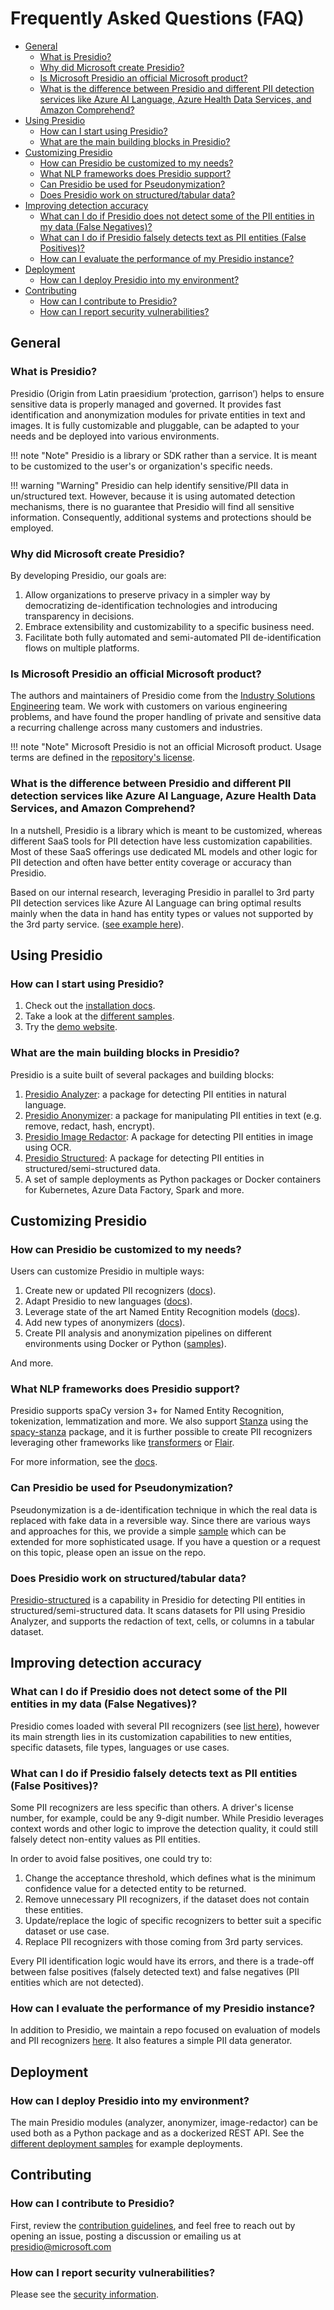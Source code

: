 # Frequently Asked Questions (FAQ)

- [General](#general)
  - [What is Presidio?](#what-is-presidio)
  - [Why did Microsoft create Presidio?](#why-did-microsoft-create-presidio)
  - [Is Microsoft Presidio an official Microsoft product?](#is-microsoft-presidio-an-official-microsoft-product)
  - [What is the difference between Presidio and different PII detection services like Azure AI Language, Azure Health Data Services, and Amazon Comprehend?](#what-is-the-difference-between-presidio-and-different-pii-detection-services-like-azure-ai-language-and-amazon-comprehend)
- [Using Presidio](#using-presidio)
  - [How can I start using Presidio?](#how-can-i-start-using-presidio)
  - [What are the main building blocks in Presidio?](#what-are-the-main-building-blocks-in-presidio)
- [Customizing Presidio](#customizing-presidio)
  - [How can Presidio be customized to my needs?](#how-can-presidio-be-customized-to-my-needs)
  - [What NLP frameworks does Presidio support?](#what-nlp-frameworks-does-presidio-support)
  - [Can Presidio be used for Pseudonymization?](#can-presidio-be-used-for-pseudonymization)
  - [Does Presidio work on structured/tabular data?](#does-presidio-work-on-structuredtabular-data)
- [Improving detection accuracy](#improving-detection-accuracy)
  - [What can I do if Presidio does not detect some of the PII entities in my data (False Negatives)?](#what-can-i-do-if-presidio-does-not-detect-some-of-the-pii-entities-in-my-data-false-negatives)
  - [What can I do if Presidio falsely detects text as PII entities (False Positives)?](#what-can-i-do-if-presidio-falsely-detects-text-as-pii-entities-false-positives)
  - [How can I evaluate the performance of my Presidio instance?](#how-can-i-evaluate-the-performance-of-my-presidio-instance)
- [Deployment](#deployment)
  - [How can I deploy Presidio into my environment?](#how-can-i-deploy-presidio-into-my-environment)
- [Contributing](#contributing)
  - [How can I contribute to Presidio?](#how-can-i-contribute-to-presidio)
  - [How can I report security vulnerabilities?](#how-can-i-report-security-vulnerabilities)

## General

### What is Presidio?

Presidio (Origin from Latin praesidium ‘protection, garrison’) helps to ensure sensitive data is properly managed and governed. It provides fast identification and anonymization modules for private entities in text and images. It is fully customizable and pluggable, can be adapted to your needs and be deployed into various environments.

!!! note "Note"
    Presidio is a library or SDK rather than a service. It is meant to be customized to the user's or organization's specific needs.

!!! warning "Warning"
    Presidio can help identify sensitive/PII data in un/structured text. However, because it is using automated detection mechanisms, there is no guarantee that Presidio will find all sensitive information. Consequently, additional systems and protections should be employed.

### Why did Microsoft create Presidio?

By developing Presidio, our goals are:

1. Allow organizations to preserve privacy in a simpler way by democratizing de-identification technologies and introducing transparency in decisions.
2. Embrace extensibility and customizability to a specific business need.
3. Facilitate both fully automated and semi-automated PII de-identification flows on multiple platforms.

### Is Microsoft Presidio an official Microsoft product?

The authors and maintainers of Presidio come from the [Industry Solutions Engineering](https://microsoft.github.io/code-with-engineering-playbook) team. We work with customers on various engineering problems, and have found the proper handling of private and sensitive data a recurring challenge across many customers and industries.

!!! note "Note"
    Microsoft Presidio is not an official Microsoft product. Usage terms are defined in the [repository's license](https://github.com/microsoft/presidio/blob/main/LICENSE).

### What is the difference between Presidio and different PII detection services like Azure AI Language, Azure Health Data Services, and Amazon Comprehend?

In a nutshell, Presidio is a library which is meant to be customized, whereas different SaaS tools for PII detection have less customization capabilities. Most of these SaaS offerings use dedicated ML models and other logic for PII detection and often have better entity coverage or accuracy than Presidio.

Based on our internal research, leveraging Presidio in parallel to 3rd party PII detection services like Azure AI Language can bring optimal results mainly when the data in hand has entity types or values not supported by the 3rd party service. ([see example here](https://microsoft.github.io/presidio/samples/python/text_analytics/)).

## Using Presidio

### How can I start using Presidio?

1. Check out the [installation docs](https://microsoft.github.io/presidio/installation/).
2. Take a look at the [different samples](https://microsoft.github.io/presidio/samples/).
3. Try the [demo website](https://aka.ms/presidio-demo).

### What are the main building blocks in Presidio?

Presidio is a suite built of several packages and building blocks:

1. [Presidio Analyzer](https://microsoft.github.io/presidio/analyzer/): a package for detecting PII entities in natural language.
2. [Presidio Anonymizer](https://microsoft.github.io/presidio/anonymizer/): a package for manipulating PII entities in text (e.g. remove, redact, hash, encrypt).
3. [Presidio Image Redactor](https://microsoft.github.io/presidio/image-redactor/): A package for detecting PII entities in image using OCR.
4. [Presidio Structured](https://microsoft.github.io/presidio/structured/): A package for detecting PII entities in structured/semi-structured data.
5. A set of sample deployments as Python packages or Docker containers for Kubernetes, Azure Data Factory, Spark and more.

## Customizing Presidio

### How can Presidio be customized to my needs?

Users can customize Presidio in multiple ways:

1. Create new or updated PII recognizers ([docs](https://microsoft.github.io/presidio/analyzer/adding_recognizers/)).
2. Adapt Presidio to new languages ([docs](https://microsoft.github.io/presidio/analyzer/languages/)).
3. Leverage state of the art Named Entity Recognition models ([docs](https://microsoft.github.io/presidio/analyzer/customizing_nlp_models/)).
4. Add new types of anonymizers ([docs](https://microsoft.github.io/presidio/anonymizer/adding_operators/)).
5. Create PII analysis and anonymization pipelines on different environments using Docker or Python ([samples](https://microsoft.github.io/presidio/samples/)).

And more.

### What NLP frameworks does Presidio support?

Presidio supports spaCy version 3+ for Named Entity Recognition, tokenization, lemmatization and more. We also support [Stanza](https://stanfordnlp.github.io/stanza/) using the [spacy-stanza](https://spacy.io/universe/project/spacy-stanza) package, and it is further possible to create PII recognizers leveraging other frameworks like [transformers](https://huggingface.co/transformers/usage.html#named-entity-recognition) or [Flair](https://github.com/flairNLP/flair).

For more information, see the [docs](https://microsoft.github.io/presidio/analyzer/customizing_nlp_models/).

### Can Presidio be used for Pseudonymization?

Pseudonymization is a de-identification technique in which the real data is replaced with fake data in a reversible way. Since there are various ways and approaches for this, we provide a simple [sample](https://github.com/microsoft/presidio/blob/main/docs/samples/python/example_custom_lambda_anonymizer.py) which can be extended for more sophisticated usage. If you have a question or a request on this topic, please open an issue on the repo.

### Does Presidio work on structured/tabular data?

[Presidio-structured](https://microsoft.github.io/presidio/structured/) is a capability in Presidio for detecting PII entities in structured/semi-structured data. It scans datasets for PII using Presidio Analyzer, and supports the redaction of text, cells, or columns in a tabular dataset.

## Improving detection accuracy

### What can I do if Presidio does not detect some of the PII entities in my data (False Negatives)?

Presidio comes loaded with several PII recognizers (see [list here](https://microsoft.github.io/presidio/supported_entities/)),
however its main strength lies in its customization capabilities to new entities, specific datasets, file types, languages or use cases.

### What can I do if Presidio falsely detects text as PII entities (False Positives)?

Some PII recognizers are less specific than others. A driver's license number, for example, could be any 9-digit number.
While Presidio leverages context words and other logic to improve the detection quality,
it could still falsely detect non-entity values as PII entities.

In order to avoid false positives, one could try to:

1. Change the acceptance threshold, which defines what is the minimum confidence value for a detected entity to be returned.
2. Remove unnecessary PII recognizers, if the dataset does not contain these entities.
3. Update/replace the logic of specific recognizers to better suit a specific dataset or use case.
4. Replace PII recognizers with those coming from 3rd party services.

Every PII identification logic would have its errors, and there is a trade-off between false positives (falsely detected text) and false negatives (PII entities which are not detected).

### How can I evaluate the performance of my Presidio instance?

In addition to Presidio, we maintain a repo focused on evaluation of models and PII recognizers [here](https://github.com/microsoft/presidio-research). It also features a simple PII data generator.

## Deployment

### How can I deploy Presidio into my environment?

The main Presidio modules (analyzer, anonymizer, image-redactor) can be used both as a Python package and as a dockerized REST API. See the [different deployment samples](https://microsoft.github.io/presidio/samples/) for example deployments.

## Contributing

### How can I contribute to Presidio?

First, review the [contribution guidelines](https://github.com/microsoft/presidio/blob/main/CONTRIBUTING.md), and feel free to reach out by opening an issue, posting a discussion or emailing us at <presidio@microsoft.com>

### How can I report security vulnerabilities?

Please see the [security information](https://github.com/microsoft/presidio/blob/main/SECURITY.md).
